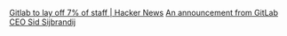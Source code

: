 
[Gitlab to lay off 7% of staff | Hacker News](https://news.ycombinator.com/item?id=34723854)
[An announcement from GitLab CEO Sid Sijbrandij](https://about.gitlab.com/blog/2023/02/09/gitlab-news/)
